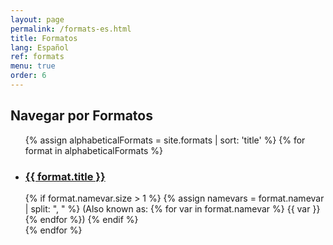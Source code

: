 ```yaml
---
layout: page
permalink: /formats-es.html
title: Formatos
lang: Español
ref: formats
menu: true
order: 6
---
```

<h2>Navegar por Formatos</h2>

  <ul>
    {% assign alphabeticalFormats = site.formats | sort: 'title' %}
   {% for format in alphabeticalFormats %}
     <li>
      <h3><a href="{{ site.baseurl }}{{ format.url }}">
       {{ format.title }}</a></h3>
       {% if format.namevar.size > 1 %}
       {% assign namevars = format.namevar | split: ", " %}
         (Also known as: {% for var in format.namevar %}
            {{ var }}
         {% endfor %})
       {% endif %}
     </li>
   {% endfor %}
  </ul>
